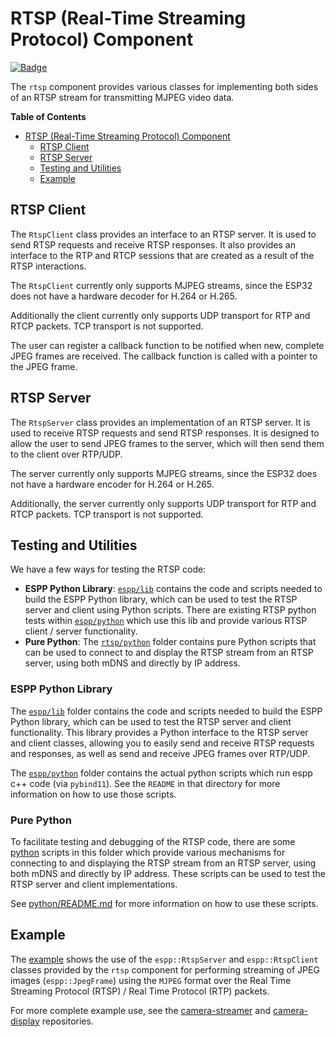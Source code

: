 # RTSP (Real-Time Streaming Protocol) Component

[![Badge](https://components.espressif.com/components/espp/rtsp/badge.svg)](https://components.espressif.com/components/espp/rtsp)

The `rtsp` component provides various classes for implementing both sides of an
RTSP stream for transmitting MJPEG video data.

<!-- markdown-toc start - Don't edit this section. Run M-x markdown-toc-refresh-toc -->
**Table of Contents**

- [RTSP (Real-Time Streaming Protocol) Component](#rtsp-real-time-streaming-protocol-component)
  - [RTSP Client](#rtsp-client)
  - [RTSP Server](#rtsp-server)
  - [Testing and Utilities](#testing-and-utilities)
  - [Example](#example)

<!-- markdown-toc end -->

## RTSP Client

The `RtspClient` class provides an interface to an RTSP server. It is used to
send RTSP requests and receive RTSP responses. It also provides an interface
to the RTP and RTCP sessions that are created as a result of the RTSP
interactions.

The `RtspClient` currently only supports MJPEG streams, since the ESP32 does
not have a hardware decoder for H.264 or H.265.

Additionally the client currently only supports UDP transport for RTP and RTCP
packets. TCP transport is not supported.

The user can register a callback function to be notified when new, complete JPEG
frames are received. The callback function is called with a pointer to the JPEG
frame.

## RTSP Server

The `RtspServer` class provides an implementation of an RTSP server. It is used
to receive RTSP requests and send RTSP responses. It is designed to allow the
user to send JPEG frames to the server, which will then send them to the client
over RTP/UDP.

The server currently only supports MJPEG streams, since the ESP32 does not have
a hardware encoder for H.264 or H.265.

Additionally, the server currently only supports UDP transport for RTP and RTCP
packets. TCP transport is not supported.

## Testing and Utilities

We have a few ways for testing the RTSP code:
- **ESPP Python Library**:
  [`espp/lib`](https://github.com/esp-cpp/espp/tree/main/lib) contains the code
  and scripts needed to build the ESPP Python library, which can be used to test
  the RTSP server and client using Python scripts. There are existing RTSP
  python tests within
  [`espp/python`](https://github.com/esp-cpp/espp/tree/main/python) which use
  this lib and provide various RTSP client / server functionality.
- **Pure Python**: The [`rtsp/python`](./python) folder contains pure Python
  scripts that can be used to connect to and display the RTSP stream from an
  RTSP server, using both mDNS and directly by IP address.

### ESPP Python Library

The [`espp/lib`](https://github.com/esp-cpp/espp/tree/main/lib) folder contains
the code and scripts needed to build the ESPP Python library, which can be used
to test the RTSP server and client functionality. This library provides a Python
interface to the RTSP server and client classes, allowing you to easily send and
receive RTSP requests and responses, as well as send and receive JPEG frames
over RTP/UDP.

The [`espp/python`](https://github.com/esp-cpp/espp/tree/main/python) folder
contains the actual python scripts which run espp c++ code (via `pybind11`). See
the `README` in that directory for more information on how to use those scripts.

### Pure Python

To facilitate testing and debugging of the RTSP code, there are some
[python](./python) scripts in this folder which provide various mechanisms for
connecting to and displaying the RTSP stream from an RTSP server, using both
mDNS and directly by IP address. These scripts can be used to test the RTSP
server and client implementations.

See [python/README.md](./python/README.md) for more information on how to use
these scripts.

## Example

The [example](./example) shows the use of the `espp::RtspServer` and
`espp::RtspClient` classes provided by the `rtsp` component for performing
streaming of JPEG images (`espp::JpegFrame`) using the `MJPEG` format over the
Real Time Streaming Protocol (RTSP) / Real Time Protocol (RTP) packets.

For more complete example use, see the
[camera-streamer](https://github.com/esp-cpp/camera-streamer) and
[camera-display](https://github.com/esp-cpp/camera-display) repositories.
